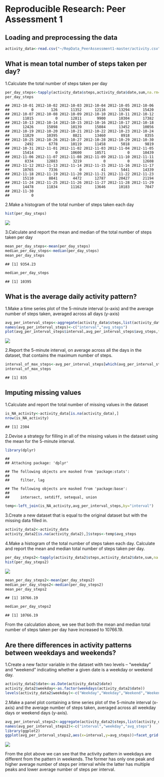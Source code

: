 # Reproducible Research: Peer Assessment 1


## Loading and preprocessing the data

```r
activity_data<-read.csv("~/RepData_PeerAssessment1-master/activity.csv")
```
## What is mean total number of steps taken per day?
1.Calculate the total number of steps taken per day

```r
per_day_steps<-tapply(activity_data$steps,activity_data$date,sum,na.rm=T)
per_day_steps
```

```
## 2012-10-01 2012-10-02 2012-10-03 2012-10-04 2012-10-05 2012-10-06 
##          0        126      11352      12116      13294      15420 
## 2012-10-07 2012-10-08 2012-10-09 2012-10-10 2012-10-11 2012-10-12 
##      11015          0      12811       9900      10304      17382 
## 2012-10-13 2012-10-14 2012-10-15 2012-10-16 2012-10-17 2012-10-18 
##      12426      15098      10139      15084      13452      10056 
## 2012-10-19 2012-10-20 2012-10-21 2012-10-22 2012-10-23 2012-10-24 
##      11829      10395       8821      13460       8918       8355 
## 2012-10-25 2012-10-26 2012-10-27 2012-10-28 2012-10-29 2012-10-30 
##       2492       6778      10119      11458       5018       9819 
## 2012-10-31 2012-11-01 2012-11-02 2012-11-03 2012-11-04 2012-11-05 
##      15414          0      10600      10571          0      10439 
## 2012-11-06 2012-11-07 2012-11-08 2012-11-09 2012-11-10 2012-11-11 
##       8334      12883       3219          0          0      12608 
## 2012-11-12 2012-11-13 2012-11-14 2012-11-15 2012-11-16 2012-11-17 
##      10765       7336          0         41       5441      14339 
## 2012-11-18 2012-11-19 2012-11-20 2012-11-21 2012-11-22 2012-11-23 
##      15110       8841       4472      12787      20427      21194 
## 2012-11-24 2012-11-25 2012-11-26 2012-11-27 2012-11-28 2012-11-29 
##      14478      11834      11162      13646      10183       7047 
## 2012-11-30 
##          0
```
2.Make a histogram of the total number of steps taken each day

```r
hist(per_day_steps)
```

![](PA1_template_files/figure-html/unnamed-chunk-3-1.png)<!-- -->

3.Calculate and report the mean and median of the total number of steps taken per day

```r
mean_per_day_steps<-mean(per_day_steps)
median_per_day_steps<-median(per_day_steps)
mean_per_day_steps
```

```
## [1] 9354.23
```

```r
median_per_day_steps
```

```
## [1] 10395
```
## What is the average daily activity pattern?
1.Make a time series plot of the 5-minute interval (x-axis) and the average number of steps taken, averaged across all days (y-axis)

```r
avg_per_interval_steps<-aggregate(activity_data$steps,list(activity_data$interval),mean,na.rm=T)
names(avg_per_interval_steps)<-c("interval","avg_steps")
plot(avg_per_interval_steps$interval,avg_per_interval_steps$avg_steps,type="l",main="Average Number of Steps Per Interval Across All Days")
```

![](PA1_template_files/figure-html/unnamed-chunk-5-1.png)<!-- -->

2.Report the 5-minute interval, on average across all the days in the dataset, that contains the maximum number of steps.

```r
interval_of_max_steps<-avg_per_interval_steps[which(avg_per_interval_steps$avg_steps==max(avg_per_interval_steps$avg_steps)),]$interval
interval_of_max_steps
```

```
## [1] 835
```

## Imputing missing values
1.Calculate and report the total number of missing values in the dataset 

```r
is_NA_activity<-activity_data[is.na(activity_data),]
nrow(is_NA_activity)
```

```
## [1] 2304
```
2.Devise a strategy for filling in all of the missing values in the dataset using the mean for the 5-minute interval.

```r
library(dplyr)
```

```
## 
## Attaching package: 'dplyr'
```

```
## The following objects are masked from 'package:stats':
## 
##     filter, lag
```

```
## The following objects are masked from 'package:base':
## 
##     intersect, setdiff, setequal, union
```

```r
temp<-left_join(is_NA_activity,avg_per_interval_steps,by="interval")
```
3.Create a new dataset that is equal to the original dataset but with the missing data filled in.

```r
activity_data2<-activity_data
activity_data2[is.na(activity_data2),]$steps<-temp$avg_steps
```
4.Make a histogram of the total number of steps taken each day. Calculate and report the mean and median total number of steps taken per day. 

```r
per_day_steps2<-tapply(activity_data2$steps,activity_data2$date,sum,na.rm=T)
hist(per_day_steps2)
```

![](PA1_template_files/figure-html/unnamed-chunk-10-1.png)<!-- -->

```r
mean_per_day_steps2<-mean(per_day_steps2)
median_per_day_steps2<-median(per_day_steps2)
mean_per_day_steps2
```

```
## [1] 10766.19
```

```r
median_per_day_steps2
```

```
## [1] 10766.19
```
From the calculation above, we see that both the mean and median total number of steps taken per day have increased to 10766.19.

## Are there differences in activity patterns between weekdays and weekends?
1.Create a new factor variable in the dataset with two levels – “weekday” and “weekend” indicating whether a given date is a weekday or weekend day.

```r
activity_data2$date<-as.Date(activity_data2$date)
activity_data2$weekday<-as.factor(weekdays(activity_data2$date))
levels(activity_data2$weekday)<-c("Weekday","Weekday","Weekend","Weekend","Weekday","Weekday","Weekday")
```
2.Make a panel plot containing a time series plot of the 5-minute interval (x-axis) and the average number of steps taken, averaged across all weekday days or weekend days (y-axis). 

```r
avg_per_interval_steps2<-aggregate(activity_data2$steps,list(activity_data2$interval,activity_data2$weekday),mean,na.rm=T)
names(avg_per_interval_steps2)<-c("interval","weekday","avg_steps")
library(ggplot2)
ggplot(avg_per_interval_steps2,aes(x=interval,y=avg_steps))+facet_grid(weekday~.)+geom_line()
```

![](PA1_template_files/figure-html/unnamed-chunk-12-1.png)<!-- -->

From the plot above we can see that the activity pattern in weekdays are different from the pattern in weekends. The former has only one peak and higher average number of steps per interval while the latter has multiple peaks and lower average number of steps per interval.
